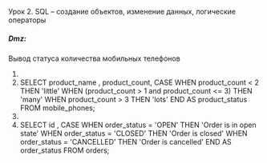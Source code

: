 Урок 2. SQL – создание объектов, изменение данных, логические операторы
##### Dmz:
Вывод статуса количества мобильных телефонов

1.
2. SELECT product_name , product_count,
CASE
WHEN product_count < 2
THEN 'little'
WHEN (product_count > 1 and product_count <= 3)
THEN 'many'
WHEN product_count > 3
THEN 'lots'
END AS product_status
FROM mobile_phones;
3.
4. SELECT id , 
CASE
WHEN order_status = 'OPEN'
THEN 'Order is in open state'
WHEN order_status = 'CLOSED'
THEN 'Order is closed'
WHEN order_status = 'CANCELLED'
THEN 'Order is cancelled'
END AS order_status
FROM orders;
